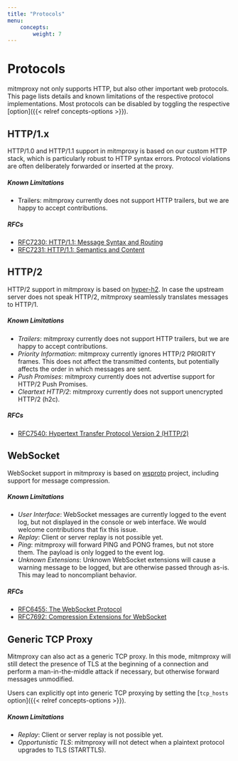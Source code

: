 ```yaml
---
title: "Protocols"
menu:
    concepts:
        weight: 7
---
```


# Protocols

mitmproxy not only supports HTTP, but also other important web protocols.
This page lists details and known limitations of the respective protocol implementations.
Most protocols can be disabled by toggling the respective [option]({{< relref concepts-options >}}).

## HTTP/1.x

HTTP/1.0 and HTTP/1.1 support in mitmproxy is based on our custom HTTP stack, which is particularly robust to HTTP syntax
errors. Protocol violations are often deliberately forwarded or inserted at the proxy.

##### Known Limitations

- Trailers: mitmproxy currently does not support HTTP trailers, but we are happy to accept contributions.

##### RFCs

- [RFC7230: HTTP/1.1: Message Syntax and Routing](http://tools.ietf.org/html/rfc7230)
- [RFC7231: HTTP/1.1: Semantics and Content](http://tools.ietf.org/html/rfc7231)

## HTTP/2

HTTP/2 support in mitmproxy is based on [hyper-h2](https://github.com/python-hyper/hyper-h2). In case the upstream
server does not speak HTTP/2, mitmproxy seamlessly translates messages to HTTP/1.

##### Known Limitations

- *Trailers*: mitmproxy currently does not support HTTP trailers, but we are happy to accept contributions.
- *Priority Information*: mitmproxy currently ignores HTTP/2 PRIORITY frames. This does not affect the transmitted
  contents, but potentially affects the order in which messages are sent.
- *Push Promises*: mitmproxy currently does not advertise support for HTTP/2 Push Promises.
- *Cleartext HTTP/2*: mitmproxy currently does not support unencrypted HTTP/2 (h2c).

##### RFCs

- [RFC7540: Hypertext Transfer Protocol Version 2 (HTTP/2)](http://tools.ietf.org/html/rfc7540)

## WebSocket

WebSocket support in mitmproxy is based on [wsproto](https://github.com/python-hyper/wsproto) project, including support
for message compression.

##### Known Limitations

- *User Interface*: WebSocket messages are currently logged to the event log, but not displayed in the console or web
  interface. We would welcome contributions that fix this issue.
- *Replay*: Client or server replay is not possible yet.
- *Ping*: mitmproxy will forward PING and PONG frames, but not store them. The payload is only logged to the event log.
- *Unknown Extensions*: Unknown WebSocket extensions will cause a warning message to be logged, but are otherwise passed
  through as-is. This may lead to noncompliant behavior.

##### RFCs

- [RFC6455: The WebSocket Protocol](http://tools.ietf.org/html/rfc6455)
- [RFC7692: Compression Extensions for WebSocket](http://tools.ietf.org/html/rfc7692)

## Generic TCP Proxy

Mitmproxy can also act as a generic TCP proxy. In this mode, mitmproxy will still detect the presence of TLS at the
beginning of a connection and perform a man-in-the-middle attack if necessary, but otherwise forward messages
unmodified.

Users can explicitly opt into generic TCP proxying by setting the [`tcp_hosts` option]({{< relref concepts-options >}}).

##### Known Limitations

- *Replay*: Client or server replay is not possible yet.
- *Opportunistic TLS*: mitmproxy will not detect when a plaintext protocol upgrades to TLS (STARTTLS).
